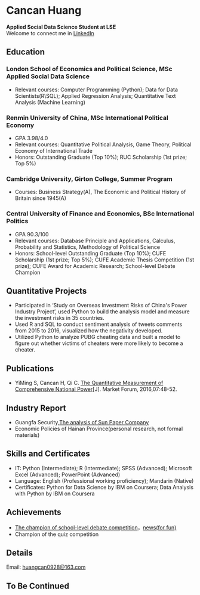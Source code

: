 # Cancan Huang    

**Applied Social Data Science Student at LSE**    
Welcome to connect me in [LinkedIn](https://www.linkedin.com/in/cancanhuang/)

## Education

### London School of Economics and Political Science, MSc Applied Social Data Science                      
* Relevant courses: Computer Programming (Python); Data for Data Scientists(R\SQL); Applied Regression Analysis; Quantitative Text Analysis (Machine Learning)

### Renmin University of China, MSc International Political Economy                           
* GPA 3.98/4.0
* Relevant courses: Quantitative Political Analysis, Game Theory, Political Economy of International Trade
* Honors: Outstanding Graduate (Top 10%); RUC Scholarship (1st prize; Top 5%)

### Cambridge University, Girton College, Summer Program                                     
* Courses: Business Strategy(A), The Economic and Political History of Britain since 1945(A)

### Central University of Finance and Economics, BSc International Politics                   
* GPA 90.3/100    
* Relevant courses: Database Principle and Applications, Calculus, Probability and Statistics, Methodology of Political Science 
* Honors: School-level Outstanding Graduate (Top 10%); CUFE Scholarship (1st prize; Top 5%); CUFE Academic Thesis Competition (1st prize); CUFE Award for Academic Research; School-level Debate Champion

## Quantitative Projects
* Participated in ‘Study on Overseas Investment Risks of China's Power Industry Project’, used Python to build the analysis model and measure the investment risks in 35 countries.
* Used R and SQL to conduct sentiment analysis of tweets comments from 2015 to 2016, visualized how the negativity developed. 
* Utilized Python to analyze PUBG cheating data and built a model to figure out whether victims of cheaters were more likely to become a cheater. 

## Publications
* YiMing S, Cancan H, Qi C. [The Quantitative Measurement of Comprehensive National Power](http://www.qikanchina.net/thesis/detail/1655944)[J]. Market Forum, 2016,07:48-52. 

## Industry Report
* Guangfa Security,[The analysis of Sun Paper Company](http://pdf.dfcfw.com/pdf/H3_AP201806061153206605_1.pdf)
* Economic Policies of Hainan Province(personal research, not formal materials)

## Skills and Certificates

* IT: Python (Intermediate); R (Intermediate); SPSS (Advanced); Microsoft Excel (Advanced); PowerPoint (Advanced)
* Language: English (Professional working proficiency); Mandarin (Native)
* Certificates: Python for Data Science by IBM on Coursera; Data Analysis with Python by IBM on Coursera

## Achievements

* [The champion of school-level debate competition](http://sg.cufe.edu.cn/info/1061/3196.htm)，[news(for fun)](http://sg.cufe.edu.cn/info/1043/3191.htm)
* Champion of the quiz competition

## Details
Email: huangcan0928@163.com



## To Be Continued


